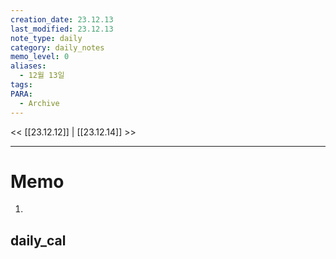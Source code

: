 ```yaml
---
creation_date: 23.12.13
last_modified: 23.12.13
note_type: daily
category: daily_notes
memo_level: 0
aliases:
  - 12월 13일
tags: 
PARA:
  - Archive
---
```


<< [[23.12.12]] | [[23.12.14]] >>

---
# Memo
1.  

## daily_cal
